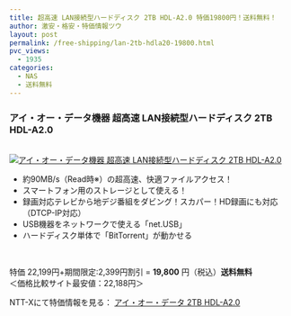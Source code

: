 ```yaml
---
title: 超高速 LAN接続型ハードディスク 2TB HDL-A2.0 特価19800円！送料無料！
author: 激安・格安・特価情報ツウ
layout: post
permalink: /free-shipping/lan-2tb-hdla20-19800.html
pvc_views:
  - 1935
categories:
  - NAS
  - 送料無料
---
```

### アイ・オー・データ機器 超高速 LAN接続型ハードディスク 2TB HDL-A2.0

<div class="img-bg2 img_L">
  <a href="http://px.a8.net/svt/ejp?a8mat=ZYP6S+8IMA3E+S1Q+BWGDT&#038;a8ejpredirect=http://nttxstore.jp/_II_IO13822657" target="_blank"><br /> <img border="0" alt="アイ・オー・データ機器 超高速 LAN接続型ハードディスク 2TB HDL-A2.0" src="http://i2.wp.com/image.nttxstore.jp/l2_images/I/IO/IO13822657.jpg?w=120" px" data-recalc-dims="1" /></a>
</div>

<!--more-->

  * 約90MB/s（Read時※）の超高速、快適ファイルアクセス！
  * スマートフォン用のストレージとして使える！
  * 録画対応テレビから地デジ番組をダビング！スカパー！HD録画にも対応（DTCP-IP対応）
  * USB機器をネットワークで使える「net.USB」
  * ハードディスク単体で「BitTorrent」が動かせる

<br clear="all" /> 

特価 22,199円+期間限定:2,399円割引 = <span class="tokka-price"><strong>19,800</strong></span> 円（税込）**送料無料**  
＜価格比較サイト最安値：22,188円＞

NTT-Xにて特価情報を見る： <span class="fs150p"><a href="http://px.a8.net/svt/ejp?a8mat=ZYP6S+8IMA3E+S1Q+BWGDT&#038;a8ejpredirect=http://nttxstore.jp/_II_IO13822657" target="_blank">アイ・オー・データ 2TB HDL-A2.0</a></span>
